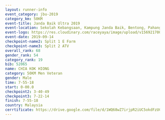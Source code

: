 ```yaml
---
layout: runner-info 
event_category: jbu-2019 
category_km: 50KM 
event-title: Janda Baik Ultra 2019
event-location: Sekolah Kebangsaan, Kampung Janda Baik, Bentong, Pahang, Malaysia 
event-logo: https://res.cloudinary.com/raceyaya/image/upload/v1569217009/logo/janda-baik_vch1pc.jpg 
event-date: 2019-09-14 
checkpoint-name2: Split 1 E Farm 
checkpoint-name3: Split 2 ATV 
overall_rank: 68
gender_rank: 54
category_rank: 19
bib: 52065
name: CHIA KOK HIONG
category: 50KM Men Veteran
gender: Male
time: 7-55-18
start: 0-00.0
checkpoint2: 3-40-49
checkpoint3: 7-22-14
finish: 7-55-18
country: Malaysia
cerrtificate: https://drive.google.com/file/d/1WQ68wZ7irjpR2iUC5okdFzUCRDC7tbAL/view?usp=sharing
---
```

